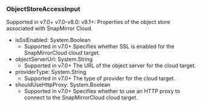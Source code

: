 ### ObjectStoreAccessInput
Supported in v7.0+
  v7.0-v8.0: 
  v8.1+: Properties of the object store associated with SnapMirror Cloud.

- isSslEnabled: System.Boolean
  - Supported in v7.0+
      Specifies whether SSL is enabled for the SnapMirrorCloud cloud target.
- objectServerUrl: System.String
  - Supported in v7.0+
      The URL of the object server for the cloud target.
- providerType: System.String
  - Supported in v7.0+
      The type of provider for the cloud target.
- shouldUseHttpProxy: System.Boolean
  - Supported in v7.0+
      Specifies whether to use an HTTP proxy to connect to the SnapMirrorCloud cloud target.
